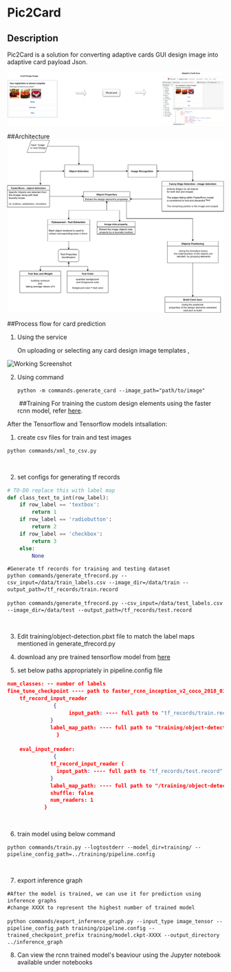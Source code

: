 # Pic2Card
## Description
Pic2Card is a solution for converting adaptive cards GUI design image into adaptive card payload Json.




![Pic2Card](./images/pic2card.png)


##Architecture
![Prediction Architecture](./images/architecture.png)




##Process flow for card prediction
1. Using the service

   On uploading or selecting any card design image templates ,

![Working Screenshot]()





2. Using command

   ```
   python -m commands.generate_card --image_path="path/to/image"
   ```
   
   ​
##Training 
For training the custom design elements using the faster rcnn model, refer [here](https://tensorflow-object-detection-api-tutorial.readthedocs.io/en/latest/training.html).

After the Tensorflow and Tensorflow models intsallation:

1. create csv files for train and test images

  ```shell
  python commands/xml_to_csv.py
  ```

  ​

2. set configs for generating tf records

  ```python
  # TO-DO replace this with label map
  def class_text_to_int(row_label):
      if row_label == 'textbox':
          return 1
      if row_label == 'radiobutton':
          return 2
      if row_label == 'checkbox':
          return 3
      else:
          None
  ```

  ```shell
  #Generate tf records for training and testing dataset
  python commands/generate_tfrecord.py --csv_input=/data/train_labels.csv --image_dir=/data/train --output_path=/tf_records/train.record

  python commands/generate_tfrecord.py --csv_input=/data/test_labels.csv --image_dir=/data/test --output_path=/tf_records/test.record

  ```

  ​

3. Edit training/object-detection.pbxt file to match the label maps mentioned in generate_tfrecord.py

4. download any pre trained tensorflow model from [here](https://github.com/tensorflow/models/blob/master/research/object_detection/g3doc/detection_model_zoo.md) 

5. set below paths appropriately in pipeline.config file

  ```json
  num_classes: -- number of labels
  fine_tune_checkpoint ---- path to faster_rcnn_inception_v2_coco_2018_01_28/model.ckpt
      tf_record_input_reader 
                 {
                      input_path: ---- full path to "tf_records/train.record"
                }
                label_map_path: ---- full path to "training/object-detection.pbtxt"
                  }
                  
      eval_input_reader: 
                 {
                tf_record_input_reader {
                  input_path: ---- full path to "tf_records/test.record"
                }
                label_map_path: ---- full path to "/training/object-detection.pbtxt"
                shuffle: false
                num_readers: 1
              }
  ```

  ​

6. train model using below command 

  ```shell
  python commands/train.py --logtostderr --model_dir=training/ --pipeline_config_path=../training/pipeline.config
  ```

  ​

7. export inference graph

  ```shell
  #After the model is trained, we can use it for prediction using inference graphs
  #change XXXX to represent the highest number of trained model 

  python commands/export_inference_graph.py --input_type image_tensor --pipeline_config_path training/pipeline.config --trained_checkpoint_prefix training/model.ckpt-XXXX --output_directory ../inference_graph
  ```

8. Can view the rcnn trained model's beaviour using the Jupyter notebook available under notebooks

  ​



